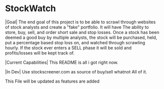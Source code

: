 # StockWatch

|Goal|
The end goal of this project is to be able to scrawl through websites of stock analysts and create a "fake" portfolio. It will have The ability to store, buy, sell, and order short sale and stop losses. Once a stock has been deemed a good buy by multiple analysts, the stock will be purchased, held, put a percentage based stop loss on, and watched through scrawling hourly. If the stock ever enters a SELL phase it will be sold and profits/losses will be kept track of.

|Current Capabilities|
This README is all i got right now.

|In Dev|
Use stockscreener.com as source of buy/sell whatnot
All of it.


This File will be updated as features are added
